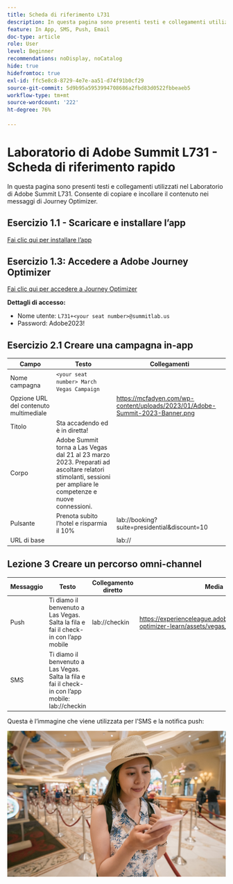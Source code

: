 ```yaml
---
title: Scheda di riferimento L731
description: In questa pagina sono presenti testi e collegamenti utilizzati nel Laboratorio di Adobe Summit L731.
feature: In App, SMS, Push, Email
doc-type: article
role: User
level: Beginner
recommendations: noDisplay, noCatalog
hide: true
hidefromtoc: true
exl-id: ffc5e8c8-8729-4e7e-aa51-d74f91b0cf29
source-git-commit: 5d9b95a5953994708686a2fbd83d0522fbbeaeb5
workflow-type: tm+mt
source-wordcount: '222'
ht-degree: 76%

---
```


# Laboratorio di Adobe Summit L731 - Scheda di riferimento rapido

In questa pagina sono presenti testi e collegamenti utilizzati nel Laboratorio di Adobe Summit L731. Consente di copiare e incollare il contenuto nei messaggi di Journey Optimizer.

## Esercizio 1.1 - Scaricare e installare l’app

[Fai clic qui per installare l’app](https://testflight.apple.com/join/H0N5iWvW)

## Esercizio 1.3: Accedere a Adobe Journey Optimizer

[Fai clic qui per accedere a Journey Optimizer](https://experience.adobe.com/#/@techmarketingdemos/sname:summit-2023-ajo-lab/journey-optimizer/home)

**Dettagli di accesso:**

* Nome utente: `L731+<your seat number>@summitlab.us`
* Password: Adobe2023!


## Esercizio 2.1 Creare una campagna in-app

| Campo | Testo | Collegamenti |
|----|----|----|
| Nome campagna | `<your seat number> March Vegas Campaign` |  |
| Opzione URL del contenuto multimediale |  | https://mcfadyen.com/wp-content/uploads/2023/01/Adobe-Summit-2023-Banner.png |
| Titolo | Sta accadendo ed è in diretta! |  |
| Corpo | Adobe Summit torna a Las Vegas dal 21 al 23 marzo 2023. Preparati ad ascoltare relatori stimolanti, sessioni per ampliare le competenze e nuove connessioni. |  |
| Pulsante | Prenota subito l’hotel e risparmia il 10% | lab://booking?suite=presidential&amp;discount=10 |
| URL di base |  | lab:// |



## Lezione 3 Creare un percorso omni-channel

| Messaggio | Testo | Collegamento diretto | Media |
|----|----|----|----|
| Push | Ti diamo il benvenuto a Las Vegas. Salta la fila e fai il check-in con l’app mobile | lab://checkin | https://experienceleague.adobe.com/docs/journey-optimizer-learn/assets/vegas_online_check_in.jpg |
| SMS | Ti diamo il benvenuto a Las Vegas. Salta la fila e fai il check-in con l’app mobile: lab://checkin |  |


Questa è l’immagine che viene utilizzata per l’SMS e la notifica push:

![Check-in online](/help/assets/vegas_online_check_in.jpg)
